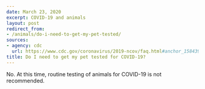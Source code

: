 ```yaml
---
date: March 23, 2020
excerpt: COVID-19 and animals
layout: post
redirect_from:
- /animals/do-i-need-to-get-my-pet-tested/
sources:
- agency: cdc
  url: https://www.cdc.gov/coronavirus/2019-ncov/faq.html#anchor_1584390773118
title: Do I need to get my pet tested for COVID-19?
---
```


No. At this time, routine testing of animals for COVID-19 is not recommended.